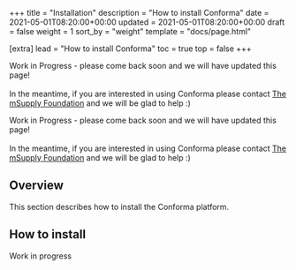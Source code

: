 +++
title = "Installation"
description = "How to install Conforma"
date = 2021-05-01T08:20:00+00:00
updated = 2021-05-01T08:20:00+00:00
draft = false
weight = 1
sort_by = "weight"
template = "docs/page.html"

[extra]
lead = "How to install Conforma"
toc = true
top = false
+++

<div>
    <p class = "light_omsupdate">Work in Progress - please come back soon and we will have updated this page!
    <br>
    <br>
    In the meantime, if you are interested in using Conforma please contact <a href="https://msupply.foundation/about" target = "_blank"> The mSupply Foundation</a>  and we will be glad to help :) 
    </p>
</div>

<div>
    <p class = "dark_omsupdate">Work in Progress - please come back soon and we will have updated this page!
    <br>
    <br>
    In the meantime, if you are interested in using Conforma please contact <a href="https://msupply.foundation/about" target = "_blank"> The mSupply Foundation</a>  and we will be glad to help :) 
    </p>
</div>

## Overview

This section describes how to install the Conforma platform. 

## How to install

Work in progress